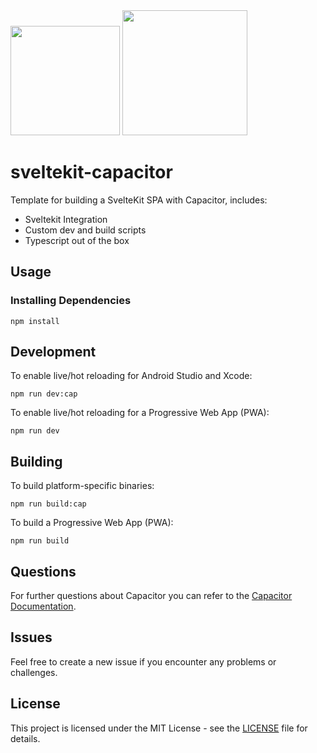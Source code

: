 <img width="175px" src="https://github.com/Hugos68/sveltekit-capacitor/assets/63101006/3b8324ff-f27d-48a3-a74d-f7aabb2f530e" />
<img width="200px" src="https://github.com/Hugos68/sveltekit-capacitor/assets/63101006/e748ecc6-2a2d-4dd5-95c2-4ff4cf8a307b" />

# sveltekit-capacitor

Template for building a SvelteKit SPA with Capacitor, includes:

- Sveltekit Integration
- Custom dev and build scripts
- Typescript out of the box

## Usage

### Installing Dependencies

```node
npm install
```

## Development

To enable live/hot reloading for Android Studio and Xcode:
```shell
npm run dev:cap
```

To enable live/hot reloading for a Progressive Web App (PWA):
```shell
npm run dev
```

## Building

To build platform-specific binaries:
```shell
npm run build:cap
```

To build a Progressive Web App (PWA):
```shell
npm run build
```

## Questions

For further questions about Capacitor you can refer to the [Capacitor Documentation](https://capacitorjs.com/docs).

## Issues

Feel free to create a new issue if you encounter any problems or challenges.

## License

This project is licensed under the MIT License - see the [LICENSE](LICENSE) file for details.
